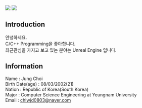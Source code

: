 <img src="https://capsule-render.vercel.app/api?type=waving&color=8B0000&height=150&section=header" />
<img src="https://capsule-render.vercel.app/api?type=waving&color=0000CD&height=300&section=footer" />


## Introduction<br/>
안녕하세요.<br/>
C/C++ Programming을 좋아합니다.<br/>
최근관심을 가지고 보고 있는 분야는 Unreal Engine 입니다.<br/>

## Information<br/>
Name : Jung Choi<br/>
Birth Date(age) : 08/03/2002(21)<br/>
Nation : Republic of Korea(South Korea)<br/>
Major : Computer Science Engineering at Yeungnam University<br/>
Email : chlwjd0803@naver.com
